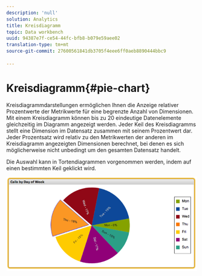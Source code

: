 ```yaml
---
description: 'null'
solution: Analytics
title: Kreisdiagramm
topic: Data workbench
uuid: 94387e7f-ce54-44fc-bfb8-b079e59aee02
translation-type: tm+mt
source-git-commit: 27600561841db3705f4eee6ff0aeb8890444bbc9

---
```



# Kreisdiagramm{#pie-chart}

Kreisdiagrammdarstellungen ermöglichen Ihnen die Anzeige relativer Prozentwerte der Metrikwerte für eine begrenzte Anzahl von Dimensionen. Mit einem Kreisdiagramm können bis zu 20 eindeutige Datenelemente gleichzeitig im Diagramm angezeigt werden. Jeder Keil des Kreisdiagramms stellt eine Dimension im Datensatz zusammen mit seinem Prozentwert dar. Jeder Prozentsatz wird relativ zu den Metrikwerten der anderen im Kreisdiagramm angezeigten Dimensionen berechnet, bei denen es sich möglicherweise nicht unbedingt um den gesamten Datensatz handelt.

Die Auswahl kann in Tortendiagrammen vorgenommen werden, indem auf einen bestimmten Keil geklickt wird.

![](assets/pie_chart.png)
